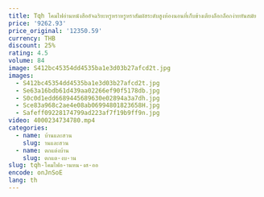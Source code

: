 ```yaml
---
title: Tqh โคมไฟอ่านหนังสืออัจฉริยะหรูหราหรูหราสัมผัสระดับสูงห้องนอนที่เก็บข้างเตียงล็อกล็อกง่ายทันสมัย
price: '9262.93'
price_original: '12350.59'
currency: THB
discount: 25%
rating: 4.5
volume: 84
image: S412bc45354dd4535ba1e3d03b27afcd2t.jpg
images:
  - S412bc45354dd4535ba1e3d03b27afcd2t.jpg
  - Se63a16bdb61d439aa02266ef90f5178db.jpg
  - S0c0d1edd6689445689630e02894a3a7dh.jpg
  - Sce83a968c2ae4e08ab06994801823658H.jpg
  - Safeff09228174799ad223af7f19b9ff9n.jpg
video: 4000234734780.mp4
categories:
  - name: บ้านและสวน
    slug: านและสวน
  - name: ตกแต่งบ้าน
    slug: ตกแต-งบ-าน
slug: tqh-โคมไฟอ-านหน-งส-ออ
encode: onJnSoE
lang: th
---
```

  
